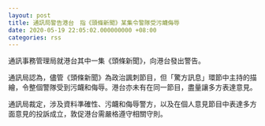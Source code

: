 ```yaml
---
layout: post
title: 通訊局警告港台　指《頭條新聞》某集令警隊受污衊侮辱
date: 2020-05-19 22:05:02.000000000 +08:00
categories: rss
---
```


通訊事務管理局就港台其中一集《頭條新聞》，向港台發出警告。

通訊局認為，儘管《頭條新聞》為政治諷刺節目，但「驚方訊息」環節中主持的描繪，令整個警隊受到污衊和侮辱。港台亦未有在同一節目，盡量讓多方表達意見。

通訊局裁定，涉及資料準確性、污衊和侮辱警方，以及在個人意見節目中表達多方面意見的投訴成立，敦促港台需嚴格遵守相關守則。
